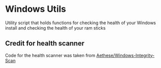 # Windows Utils
Utility script that holds functions for checking the health of your Windows install and checking the health of your ram sticks

## Credit for health scanner
Code for the health scanner was taken from [Aethese/Windows-Integrity-Scan](https://github.com/Aethese/Windows-Integrity-Scan)
